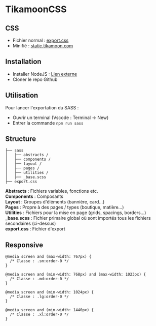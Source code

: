 # TikamoonCSS

## CSS
 - Fichier normal : [export.css](https://github.com/pierredelattre/tikamooncss/blob/main/export.css)
 - Minifié : [static.tikamoon.com](https://static.tikamoon.com/img/designsystem/tikamooncss.css)

## Installation
 - Installer NodeJS : [Lien externe](https://nodejs.org/en/download/current)
 - Cloner le repo Github
  
## Utilisation
Pour lancer l'exportation du SASS :
 - Ouvrir un terminal (Vscode : Terminal -> New)
 - Entrer la commande ```npm run sass```
  
## Structure
```
├── sass
│   ├── abstracts /
│   ├── components /
│   ├── layout /
│   ├── pages /
│   ├── utilities /
│   ├── _base.scss
├── export.css
```

**Abstracts** : Fichiers variables, fonctions etc.  
**Components** : Composants  
**Layout** : Groupes d'éléments (bannière, card...)  
**Pages** : Propre à des pages / types (boutique, matière...)  
**Utilities** : Fichiers pour la mise en page (grids, spacings, borders...)  
**_base.scss** : Fichier primaire global où sont importés tous les fichiers secondaires (ci-dessus)  
**export.css** : Fichier d'export

## Responsive
```
@media screen and (max-width: 767px) {
  /* Classe : .sm:order-0 */
}

@media screen and (min-width: 768px) and (max-width: 1023px) {
  /* Classe : .md:order-0 */
}

@media screen and (min-width: 1024px) {
  /* Classe : .lg:order-0 */
}

@media screen and (min-width: 1440px) {
  /* Classe : .xl:order-0 */
}
```